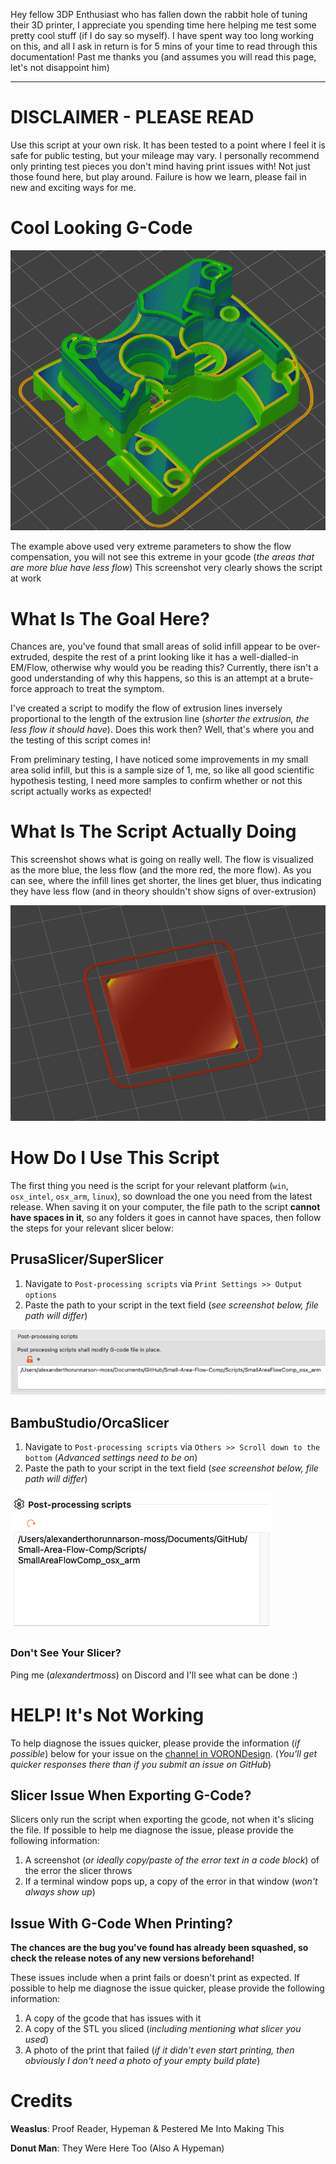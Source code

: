 Hey fellow 3DP Enthusiast who has fallen down the rabbit hole of tuning their 3D printer, I appreciate you spending time here helping me test some pretty cool stuff (if I do say so myself). I have spent way too long working on this, and all I ask in return is for 5 mins of your time to read through this documentation! Past me thanks you (and assumes you will read this page, let's not disappoint him) 

---

# DISCLAIMER - PLEASE READ
Use this script at your own risk. It has been tested to a point where I feel it is safe for public testing, but your mileage may vary. I personally recommend only printing test pieces you don't mind having print issues with! Not just those found here, but play around. Failure is how we learn, please fail in new and exciting ways for me.



# Cool Looking G-Code

![demo_cw1_body](/Screenshots/demo_cw1_body.png)

The example above used very extreme parameters to show the flow compensation, you will not see this extreme in your gcode (*the areas that are more blue have less flow*) This screenshot very clearly shows the script at work



# What Is The Goal Here?

Chances are, you've found that small areas of solid infill appear to be over-extruded, despite the rest of a print looking like it has a well-dialled-in EM/Flow, otherwise why would you be reading this? Currently, there isn't a good understanding of why this happens, so this is an attempt at a brute-force approach to treat the symptom.

I've created a script to modify the flow of extrusion lines inversely proportional to the length of the extrusion line (*shorter the extrusion, the less flow it should have*). Does this work then? Well, that's where you and the testing of this script comes in!

From preliminary testing, I have noticed some improvements in my small area solid infill, but this is a sample size of 1, me, so like all good scientific hypothesis testing, I need more samples to confirm whether or not this script actually works as expected!




# What Is The Script Actually Doing

This screenshot shows what is going on really well. The flow is visualized as the more blue, the less flow (and the more red, the more flow). As you can see, where the infill lines get shorter, the lines get bluer, thus indicating they have less flow (and in theory shouldn't show signs of over-extrusion)

![demo_square](/Screenshots/demo_square.png)



# How Do I Use This Script

The first thing you need is the script for your relevant platform (`win`, `osx_intel`, `osx_arm`, `linux`), so download the one you need from the latest release. When saving it on your computer, the file path to the script **cannot have spaces in it**, so any folders it goes in cannot have spaces, then follow the steps for your relevant slicer below:



## PrusaSlicer/SuperSlicer

1. Navigate to `Post-processing scripts` via `Print Settings >> Output options` 
2. Paste the path to your script in the text field (*see screenshot below, file path will differ*)

![ps_post_process](/Screenshots/ps_post_process.png)



## BambuStudio/OrcaSlicer

1. Navigate to `Post-processing scripts` via `Others >> Scroll down to the bottom` (*Advanced settings need to be on*) 
2. Paste the path to your script in the text field (*see screenshot below, file path will differ*)

![bambustudio_post_process](/Screenshots/bambustudio_post_process.png)

### Don't See Your Slicer? 

Ping me (*alexandertmoss*) on Discord and I'll see what can be done :)





# HELP! It's Not Working 

To help diagnose the issues quicker, please provide the information (*if possible*) below for your issue on the [channel in VORONDesign](link.to.channel). (*You'll get quicker responses there than if you submit an issue on GitHub*)



## Slicer Issue When Exporting G-Code?  

Slicers only run the script when exporting the gcode, not when it's slicing the file. If possible to help me diagnose the issue, please provide the following information:

1. A screenshot (*or ideally copy/paste of the error text in a code block*) of the error the slicer throws
2. If a terminal window pops up, a copy of the error in that window (*won't always show up*)



## Issue With G-Code When Printing?  

**The chances are the bug you've found has already been squashed, so check the release notes of any new versions beforehand!**

These issues include when a print fails or doesn't print as expected. If possible to help me diagnose the issue quicker, please provide the following information:

1. A copy of the gcode that has issues with it
2. A copy of the STL you sliced (*including mentioning what slicer you used*)
3. A photo of the print that failed (*if it didn't even start printing, then obviously I don't need a photo of your empty build plate*)



# Credits

**Weaslus**: Proof Reader, Hypeman & Pestered Me Into Making This

**Donut Man**: They Were Here Too (Also A Hypeman)

